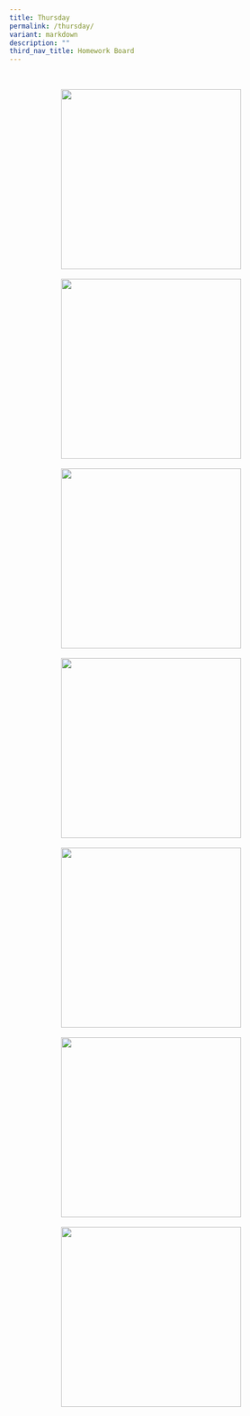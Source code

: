 ```yaml
---
title: Thursday
permalink: /thursday/
variant: markdown
description: ""
third_nav_title: Homework Board
---
```

<p>&nbsp;</p><div style="clear: both; text-align: center;" class="separator"><a style="margin-left: 1em; margin-right: 1em;" href="https://blogger.googleusercontent.com/img/b/R29vZ2xl/AVvXsEjps3wW-95eOmhHHDOo-UYDG2NqsYG-wFj0MDSgF3ynP8yRmei3aQP-6XpyTwcWZ_E9KY7uTEOAFVu80OyhrpjCumkX_jgxw14YKbDtqEYoBrjpRjzUV44MFf3DbtiDRjaEuxUUGUAQeYPAKV34Ekg192SW5xRba6HUmX681vERm2YfOTkiHkFWaBo3vm0/s1280/6073321702483411252.jpg"><img width="320" src="https://blogger.googleusercontent.com/img/b/R29vZ2xl/AVvXsEjps3wW-95eOmhHHDOo-UYDG2NqsYG-wFj0MDSgF3ynP8yRmei3aQP-6XpyTwcWZ_E9KY7uTEOAFVu80OyhrpjCumkX_jgxw14YKbDtqEYoBrjpRjzUV44MFf3DbtiDRjaEuxUUGUAQeYPAKV34Ekg192SW5xRba6HUmX681vERm2YfOTkiHkFWaBo3vm0/s320/6073321702483411252.jpg" height="320" data-original-width="1280" data-original-height="1280" border="0"></a></div><br><div style="clear: both; text-align: center;" class="separator"><a style="margin-left: 1em; margin-right: 1em;" href="https://blogger.googleusercontent.com/img/b/R29vZ2xl/AVvXsEivhlYSUi7XdLVV5x4rX80toEJuTL_Fc4mPfAbf3R8JeeK8Dy50VUSxSHVxsbpmKkGmqMPHtMzjbRUr3HzoYi6jvw_QHRGqsL8-8rgXBINh-I3mVIrL4sxqinaIwTQJn-OhFIqK6ITtwDSXb5rJDsj1qMN6VpBmpmXtFBpyjU-6h7PrBlMjbwzKh3L2D3Q/s1280/6073321702483411253.jpg"><img width="320" src="https://blogger.googleusercontent.com/img/b/R29vZ2xl/AVvXsEivhlYSUi7XdLVV5x4rX80toEJuTL_Fc4mPfAbf3R8JeeK8Dy50VUSxSHVxsbpmKkGmqMPHtMzjbRUr3HzoYi6jvw_QHRGqsL8-8rgXBINh-I3mVIrL4sxqinaIwTQJn-OhFIqK6ITtwDSXb5rJDsj1qMN6VpBmpmXtFBpyjU-6h7PrBlMjbwzKh3L2D3Q/s320/6073321702483411253.jpg" height="320" data-original-width="1280" data-original-height="1280" border="0"></a></div><br><div style="clear: both; text-align: center;" class="separator"><a style="margin-left: 1em; margin-right: 1em;" href="https://blogger.googleusercontent.com/img/b/R29vZ2xl/AVvXsEijOINKT4Kju6-M_SxGZbgjARMLcnRQ9qZUFZ-RQg9J4FZz53MMoUcMUG52GVcXyyyrvkhsaFQn9VTFwjNrxpm3F01DBIvSZRgzC-hnreNMglhSWwwkGy43RBYwXghlf30l9CuGvkpSsHr4sAJmpJwClPDHMlOpygq5FAc5AWhdf3ZgsorRHfzL6n6jpPE/s1280/6073321702483411265.jpg"><img width="320" src="https://blogger.googleusercontent.com/img/b/R29vZ2xl/AVvXsEijOINKT4Kju6-M_SxGZbgjARMLcnRQ9qZUFZ-RQg9J4FZz53MMoUcMUG52GVcXyyyrvkhsaFQn9VTFwjNrxpm3F01DBIvSZRgzC-hnreNMglhSWwwkGy43RBYwXghlf30l9CuGvkpSsHr4sAJmpJwClPDHMlOpygq5FAc5AWhdf3ZgsorRHfzL6n6jpPE/s320/6073321702483411265.jpg" height="320" data-original-width="1280" data-original-height="1280" border="0"></a></div><br><div style="clear: both; text-align: center;" class="separator"><a style="margin-left: 1em; margin-right: 1em;" href="https://blogger.googleusercontent.com/img/b/R29vZ2xl/AVvXsEiKm1QZYDAajW6KBKSBjG921_FT-7zxgBok4APAWer8rX7QRRCDGbq63afn10F1dfF3Ndu_FIi1WBWj0347Q2CEiOElWeMmMqLL7gqLLSS1hyk2pemgkKbR5F822zoMz1FCamXGB98mLCFEIRqdbV-sFYctIlEKK0ENo59xEO2vFt8TfirplwD8lls_dXw/s1280/6073321702483411264.jpg"><img width="320" src="https://blogger.googleusercontent.com/img/b/R29vZ2xl/AVvXsEiKm1QZYDAajW6KBKSBjG921_FT-7zxgBok4APAWer8rX7QRRCDGbq63afn10F1dfF3Ndu_FIi1WBWj0347Q2CEiOElWeMmMqLL7gqLLSS1hyk2pemgkKbR5F822zoMz1FCamXGB98mLCFEIRqdbV-sFYctIlEKK0ENo59xEO2vFt8TfirplwD8lls_dXw/s320/6073321702483411264.jpg" height="320" data-original-width="1280" data-original-height="1280" border="0"></a></div><br><div style="clear: both; text-align: center;" class="separator"><a style="margin-left: 1em; margin-right: 1em;" href="https://blogger.googleusercontent.com/img/b/R29vZ2xl/AVvXsEiWicJsLYOPa3e4uUugoO6xlmyK5P0Ui9QYHFUvB2g7Uj67pdBJzUGq6bkCO-10UgUtKIybamJQRFz8tdN_1Mv0N0IzL8-yza9B7SumtNMI80EYC8t_eyPQ9ejpHo0k2YogjjGAiAPYQGO-KnMAlKP6Fo1tlXkWkjGuALRsKX5YRE8yckbsg4WCAFKhCbI/s1280/6073321702483411263.jpg"><img width="320" src="https://blogger.googleusercontent.com/img/b/R29vZ2xl/AVvXsEiWicJsLYOPa3e4uUugoO6xlmyK5P0Ui9QYHFUvB2g7Uj67pdBJzUGq6bkCO-10UgUtKIybamJQRFz8tdN_1Mv0N0IzL8-yza9B7SumtNMI80EYC8t_eyPQ9ejpHo0k2YogjjGAiAPYQGO-KnMAlKP6Fo1tlXkWkjGuALRsKX5YRE8yckbsg4WCAFKhCbI/s320/6073321702483411263.jpg" height="320" data-original-width="1280" data-original-height="1280" border="0"></a></div><br><div style="clear: both; text-align: center;" class="separator"><a style="margin-left: 1em; margin-right: 1em;" href="https://blogger.googleusercontent.com/img/b/R29vZ2xl/AVvXsEgIC_TT41y8tAaNbVwSoxBfjLa96RKif6XHDUQqJNly3S44Htwns_TzB9vgBsWEZxQsoAZC9t1BMlLAY8vfWsTTvclulov1CuIepG4Toh0XIaZVP1V3K0wS7tIF_5ZxS4KcJjTl3ARCu4aCe0u_9td48NNOt06ltRNkeCrb0Vd8oi6BuhhiW8xd8RRBOSs/s1280/6073321702483411254.jpg"><img width="320" src="https://blogger.googleusercontent.com/img/b/R29vZ2xl/AVvXsEgIC_TT41y8tAaNbVwSoxBfjLa96RKif6XHDUQqJNly3S44Htwns_TzB9vgBsWEZxQsoAZC9t1BMlLAY8vfWsTTvclulov1CuIepG4Toh0XIaZVP1V3K0wS7tIF_5ZxS4KcJjTl3ARCu4aCe0u_9td48NNOt06ltRNkeCrb0Vd8oi6BuhhiW8xd8RRBOSs/s320/6073321702483411254.jpg" height="320" data-original-width="1280" data-original-height="1280" border="0"></a></div><br><div style="clear: both; text-align: center;" class="separator"><a style="margin-left: 1em; margin-right: 1em;" href="https://blogger.googleusercontent.com/img/b/R29vZ2xl/AVvXsEjSgkyWjPhgylLrZJ7BfKbFfpXcZa4LDnFCBrDzjMoi05nvf70vXnZmMOVzvvcaOXH7_yrUyUFApHBSm7Akf4jsdT50C1V-j2WPotrKQoOH8OooRH4XI297M8x-jB2FhXHv_y20JRHDNjW2L5K3xcERWeHXBFDOk1woVIfO5yQfx9NXfJVIy7mpDx9UGCs/s1280/6073321702483411266.jpg"><img width="320" src="https://blogger.googleusercontent.com/img/b/R29vZ2xl/AVvXsEjSgkyWjPhgylLrZJ7BfKbFfpXcZa4LDnFCBrDzjMoi05nvf70vXnZmMOVzvvcaOXH7_yrUyUFApHBSm7Akf4jsdT50C1V-j2WPotrKQoOH8OooRH4XI297M8x-jB2FhXHv_y20JRHDNjW2L5K3xcERWeHXBFDOk1woVIfO5yQfx9NXfJVIy7mpDx9UGCs/s320/6073321702483411266.jpg" height="320" data-original-width="1280" data-original-height="1280" border="0"></a></div><br><p></p>